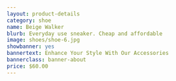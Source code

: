 ```yaml
---
layout: product-details
category: shoe
name: Beige Walker
blurb: Everyday use sneaker. Cheap and affordable
image: shoes/shoe-6.jpg
showbanner: yes
bannertext: Enhance Your Style With Our Accessories
bannerclass: banner-about
price: $60.00
---
```

